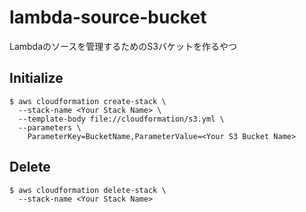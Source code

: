 # lambda-source-bucket
Lambdaのソースを管理するためのS3バケットを作るやつ

## Initialize
```
$ aws cloudformation create-stack \
  --stack-name <Your Stack Name> \
  --template-body file://cloudformation/s3.yml \
  --parameters \
    ParameterKey=BucketName,ParameterValue=<Your S3 Bucket Name>
```

## Delete
```
$ aws cloudformation delete-stack \
  --stack-name <Your Stack Name>
```
